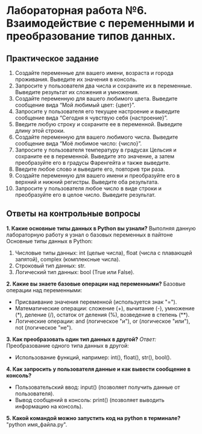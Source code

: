 # Лабораторная работа №6. Взаимодействие с переменными и преобразование типов данных.

## Практическое задание
1. Создайте переменные для вашего имени, возраста и города проживания. Выведите их значения в консоль.
2. Запросите у пользователя два числа и сохраните их в переменные. Выведите результат их сложения и умножения.
3. Создайте переменную для вашего любимого цвета. Выведите сообщение вида “Мой любимый цвет: {цвет}”.
4. Запросите у пользователя его текущее настроение и выведите сообщение вида “Сегодня я чувствую себя {настроение}”.
5. Введите любую строку и сохраните ее в переменной. Выведите длину этой строки.
6. Создайте переменную для вашего любимого числа. Выведите сообщение вида “Моё любимое число: {число}”.
7. Запросите у пользователя температуру в градусах Цельсия и сохраните ее в переменной. Выведите это значение, а затем преобразуйте его в градусы Фаренгейта и также выведите.
8. Введите любое слово и выведите его, повторив три раза.
9. Создайте переменную для вашего имени и преобразуйте его в верхний и нижний регистры. Выведите оба результата.
10. Запросите у пользователя любое число в виде строки и преобразуйте его в целое число. Выведите результат.

## Ответы на контрольные вопросы
**1. Какие основные типы данных в Python вы узнали?**
 Выполняя данную лабораторную работу я узнал о базовых переменных в пайтоне
 Основные типы данных в Python:
1. Числовые типы данных: int (целые числа), float (числа с плавающей запятой), complex (комплексные числа).
2. Строковый тип данных: str.
3. Логический тип данных: bool (True или False).


**2. Какие вы знаете базовые операции над переменными?**
  Базовые операции над переменными:
- Присваивание значения переменной (используется знак "=").
- Математические операции: сложение (+), вычитание (-), умножение (*), деление (/), остаток от деления (%), возведение в степень (**).
- Логические операции: and (логическое "и"), or (логическое "или"), not (логическое "не").

**3. Как преобразовать один тип данных в другой?**
  *Ответ:* Преобразование одного типа данных в другой:
- Использование функций, например: int(), float(), str(), bool().

**4. Как запросить у пользователя данные и как вывести сообщение в консоль?**
- Пользовательский ввод: input() (позволяет получить данные от пользователя).
- Вывод сообщений в консоль: print() (позволяет выводить информацию на консоль).

**5. Какой командой можно запустить код на python в терминале?**
  "python имя_файла.py".



